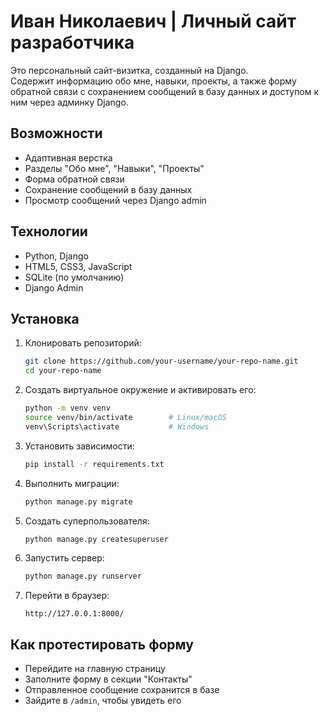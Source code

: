 # Иван Николаевич | Личный сайт разработчика

Это персональный сайт-визитка, созданный на Django.  
Содержит информацию обо мне, навыки, проекты, а также форму обратной связи с сохранением сообщений в базу данных и доступом к ним через админку Django.

## Возможности

- Адаптивная верстка
- Разделы "Обо мне", "Навыки", "Проекты"
- Форма обратной связи
- Сохранение сообщений в базу данных
- Просмотр сообщений через Django admin

## Технологии

- Python, Django
- HTML5, CSS3, JavaScript
- SQLite (по умолчанию)
- Django Admin

## Установка

1. Клонировать репозиторий:

    ```bash
    git clone https://github.com/your-username/your-repo-name.git
    cd your-repo-name
    ```

2. Создать виртуальное окружение и активировать его:

    ```bash
    python -m venv venv
    source venv/bin/activate        # Linux/macOS
    venv\Scripts\activate           # Windows
    ```

3. Установить зависимости:

    ```bash
    pip install -r requirements.txt
    ```

4. Выполнить миграции:

    ```bash
    python manage.py migrate
    ```

5. Создать суперпользователя:

    ```bash
    python manage.py createsuperuser
    ```

6. Запустить сервер:

    ```bash
    python manage.py runserver
    ```

7. Перейти в браузер:

    ```
    http://127.0.0.1:8000/
    ```

## Как протестировать форму

- Перейдите на главную страницу
- Заполните форму в секции "Контакты"
- Отправленное сообщение сохранится в базе
- Зайдите в `/admin`, чтобы увидеть его
